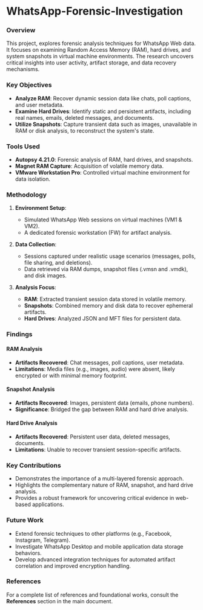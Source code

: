 # WhatsApp-Forensic-Investigation

### Overview
This project, explores forensic analysis techniques for WhatsApp Web data. It focuses on examining Random Access Memory (RAM), hard drives, and system snapshots in virtual machine environments. The research uncovers critical insights into user activity, artifact storage, and data recovery mechanisms.

### Key Objectives
- **Analyze RAM**: Recover dynamic session data like chats, poll captions, and user metadata.
- **Examine Hard Drives**: Identify static and persistent artifacts, including real names, emails, deleted messages, and documents.
- **Utilize Snapshots**: Capture transient data such as images, unavailable in RAM or disk analysis, to reconstruct the system's state.

### Tools Used
- **Autopsy 4.21.0**: Forensic analysis of RAM, hard drives, and snapshots.
- **Magnet RAM Capture**: Acquisition of volatile memory data.
- **VMware Workstation Pro**: Controlled virtual machine environment for data isolation.

### Methodology
1. **Environment Setup**:
   - Simulated WhatsApp Web sessions on virtual machines (VM1 & VM2).
   - A dedicated forensic workstation (FW) for artifact analysis.

2. **Data Collection**:
   - Sessions captured under realistic usage scenarios (messages, polls, file sharing, and deletions).
   - Data retrieved via RAM dumps, snapshot files (.vmsn and .vmdk), and disk images.

3. **Analysis Focus**:
   - **RAM**: Extracted transient session data stored in volatile memory.
   - **Snapshots**: Combined memory and disk data to recover ephemeral artifacts.
   - **Hard Drives**: Analyzed JSON and MFT files for persistent data.

### Findings
#### RAM Analysis
- **Artifacts Recovered**: Chat messages, poll captions, user metadata.
- **Limitations**: Media files (e.g., images, audio) were absent, likely encrypted or with minimal memory footprint.

#### Snapshot Analysis
- **Artifacts Recovered**: Images, persistent data (emails, phone numbers).
- **Significance**: Bridged the gap between RAM and hard drive analysis.

#### Hard Drive Analysis
- **Artifacts Recovered**: Persistent user data, deleted messages, documents.
- **Limitations**: Unable to recover transient session-specific artifacts.

### Key Contributions
- Demonstrates the importance of a multi-layered forensic approach.
- Highlights the complementary nature of RAM, snapshot, and hard drive analysis.
- Provides a robust framework for uncovering critical evidence in web-based applications.

### Future Work
- Extend forensic techniques to other platforms (e.g., Facebook, Instagram, Telegram).
- Investigate WhatsApp Desktop and mobile application data storage behaviors.
- Develop advanced integration techniques for automated artifact correlation and improved encryption handling.

### References
For a complete list of references and foundational works, consult the **References** section in the main document.
